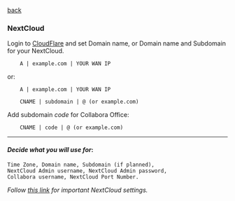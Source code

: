 <p align="left">
  <a href="https://github.com/vdarkobar/cloud/tree/main?tab=readme-ov-file#self-hosted-homelab-cloud">back</a>
  <br>
</p> 
  
### NextCloud
  
Login to <a href="https://dash.cloudflare.com/">CloudFlare</a> and set Domain name, or Domain name and Subdomain for your NextCloud.
```
    A | example.com | YOUR WAN IP
```
or:
```
    A | example.com | YOUR WAN IP
```
```
    CNAME | subdomain | @ (or example.com)
```
Add subdomain *code* for Collabora Office:
```
    CNAME | code | @ (or example.com)
```
  
---
  
#### *Decide what you will use for*:
```
Time Zone, Domain name, Subdomain (if planned),
NextCloud Admin username, NextCloud Admin password,
Collabora username, NextCloud Port Number.
```

  
*Follow <i><a href="https://github.com/vdarkobar/home-cloud/blob/main/shared/NC%20Additional%20Settings.md">this link</a></i> for important NextCloud settings.*
  
